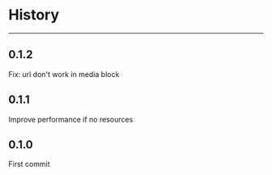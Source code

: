 # History

---

## 0.1.2

Fix: url don't work in media block

## 0.1.1

Improve performance if no resources

## 0.1.0

First commit
